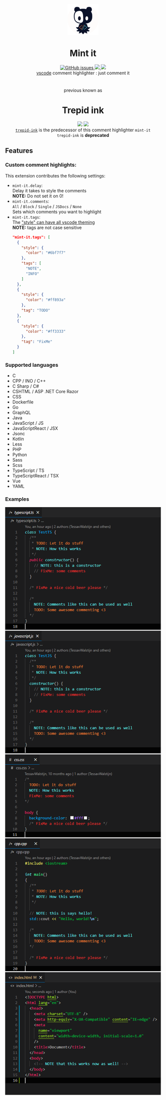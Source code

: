 <p align="center">
  <img src="./assets/logo.png" width="100px"><br>
</p>

<h1 align="center">Mint it</h1>

<p align="center">
  <a href="https://github.com/squeeble-ink/vscode.mint-it/issues">
    <img alt="GitHub issues" src="https://img.shields.io/github/issues/squeeble-ink/vscode.mint-it?color=253550&logo=github&style=flat-square">
  </a>
  <a href="https://marketplace.visualstudio.com/items?itemName=squeeble.mint-it">
    <img src="https://vsmarketplacebadge.apphb.com/version-short/squeeble.mint-it.svg?label=%20&style=flat-square&color=253550">
  </a>
  <a href="https://marketplace.visualstudio.com/items?itemName=squeeble.mint-it">
    <img src="https://vsmarketplacebadge.apphb.com/installs-short/squeeble.mint-it.svg?label=%20&style=flat-square&color=253550">
  </a>
  <br>
  <a href="https://code.visualstudio.com/" >vscode</a> comment highlighter : just comment it 
</p>

<h1></h1>
<h1></h1>

<p align="center">
  previous known as
</p>

<h1 align="center">Trepid ink</h1>

<p align="center">
    <img src="https://vsmarketplacebadge.apphb.com/version-short/squeeble.trepid-ink.svg?label=%20&style=flat-square&color=253550">
    <img src="https://vsmarketplacebadge.apphb.com/installs-short/squeeble.trepid-ink.svg?style=flat-square&color=253550"><br>
    <a href="https://github.com/squeeble-ink/vscode.trepid-ink/edit/master/README.md"><code>trepid-ink</code></a> is the predecessor of this comment highlighter <code>mint-it</code><br>
    <code>trepid-ink</code> is <b>deprecated</b>
</p>

## Features

### Custom comment highlights:

This extension contributes the following settings:

- `mint-it.delay`:  
  Delay it takes to style the comments  
  **NOTE:** Do not set it on 0!
- `mint-it.comments`:  
  `All` / `Block` / `Single` / `JSDocs` / `None`  
  Sets which comments you want to highlight
- `mint-it.tags`:  
  The ["style" can have all vscode theming](https://code.visualstudio.com/api/references/vscode-api#ThemableDecorationRenderOptions)  
  **NOTE:** tags are not case sensitive
  ```json
  "mint-it.tags": [
    {
      "style": {
        "color": "#6bf7f7"
      },
      "tags": [
        "NOTE",
        "INFO"
      ]
    },
    {
      "style": {
        "color": "#ff893a"
      },
      "tag": "TODO"
    },
    {
      "style": {
        "color": "#ff3333"
      },
      "tag": "FixMe"
    }
  ]
  ```

### Supported languages

- C
- CPP / INO / C++
- C Sharp / C#
- CSHTML / ASP .NET Core Razor
- CSS
- Dockerfile
- Go
- GraphQL
- Java
- JavaScript / JS
- JavaScriptReact / JSX
- Jsonc
- Kotlin
- Less
- PHP
- Python
- Sass
- Scss
- TypeScript / TS
- TypeScriptReact / TSX
- Vue
- YAML

### Examples

![mint-it-ts](./assets/mint-it-ts-100.png)  
![mint-it-js](./assets/mint-it-js-100.png)  
![mint-it-css](./assets/mint-it-css-100.png)  
![mint-it-cpp](./assets/mint-it-cpp-100.png)  
![mint-it-css](./assets/mint-it-html-100.png)
